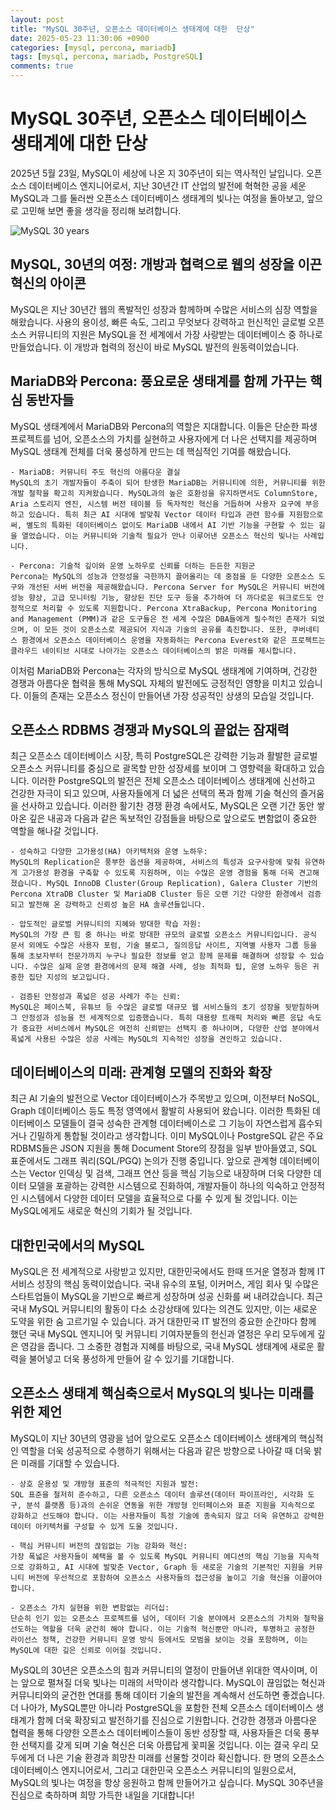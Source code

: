 ```yaml
---
layout: post
title: "MySQL 30주년, 오픈소스 데이터베이스 생태계에 대한  단상"
date: 2025-05-23 11:30:06 +0900
categories: [mysql, percona, mariadb]
tags: [mysql, percona, mariadb, PostgreSQL]
comments: true
---
```

# MySQL 30주년, 오픈소스 데이터베이스 생태계에 대한  단상

2025년 5월 23일, MySQL이 세상에 나온 지 30주년이 되는 역사적인 날입니다. 오픈소스 데이터베이스 엔지니어로서, 지난 30년간 IT 산업의 발전에 혁혁한 공을 세운 MySQL과 그를 둘러싼 오픈소스 데이터베이스 생태계의 빛나는 여정을 돌아보고, 앞으로 고민해 보면 좋을 생각을 정리해 보려합니다.

![MySQL 30 years](https://github.com/user-attachments/assets/73f7dc30-7b74-4523-b834-e596376dc64e)

## MySQL, 30년의 여정: 개방과 협력으로 웹의 성장을 이끈 혁신의 아이콘
MySQL은 지난 30년간 웹의 폭발적인 성장과 함께하며 수많은 서비스의 심장 역할을 해왔습니다. 사용의 용이성, 빠른 속도, 그리고 무엇보다 강력하고 헌신적인 글로벌 오픈소스 커뮤니티의 지원은 MySQL을 전 세계에서 가장 사랑받는 데이터베이스 중 하나로 만들었습니다. 이 개방과 협력의 정신이 바로 MySQL 발전의 원동력이었습니다.

## MariaDB와 Percona: 풍요로운 생태계를 함께 가꾸는 핵심 동반자들
MySQL 생태계에서 MariaDB와 Percona의 역할은 지대합니다. 이들은 단순한 파생 프로젝트를 넘어, 오픈소스의 가치를 실현하고 사용자에게 더 나은 선택지를 제공하며 MySQL 생태계 전체를 더욱 풍성하게 만드는 데 핵심적인 기여를 해왔습니다.
    
    - MariaDB: 커뮤니티 주도 혁신의 아름다운 결실
    MySQL의 초기 개발자들이 주축이 되어 탄생한 MariaDB는 커뮤니티에 의한, 커뮤니티를 위한 개발 철학을 확고히 지켜왔습니다. MySQL과의 높은 호환성을 유지하면서도 ColumnStore, Aria 스토리지 엔진, 시스템 버전 테이블 등 독자적인 혁신을 거듭하며 사용자 요구에 부응하고 있습니다. 특히 최근 AI 시대에 발맞춰 Vector 데이터 타입과 관련 함수를 지원함으로써, 별도의 특화된 데이터베이스 없이도 MariaDB 내에서 AI 기반 기능을 구현할 수 있는 길을 열었습니다. 이는 커뮤니티와 기술적 필요가 만나 이루어낸 오픈소스 혁신의 빛나는 사례입니다.

    - Percona: 기술적 깊이와 운영 노하우로 신뢰를 더하는 든든한 지원군
    Percona는 MySQL의 성능과 안정성을 극한까지 끌어올리는 데 중점을 둔 다양한 오픈소스 도구와 개선된 서버 버전을 제공해왔습니다. Percona Server for MySQL은 커뮤니티 버전에 성능 향상, 고급 모니터링 기능, 향상된 진단 도구 등을 추가하여 더 까다로운 워크로드도 안정적으로 처리할 수 있도록 지원합니다. Percona XtraBackup, Percona Monitoring and Management (PMM)과 같은 도구들은 전 세계 수많은 DBA들에게 필수적인 존재가 되었으며, 이 모든 것이 오픈소스로 제공되어 지식과 기술의 공유를 촉진합니다. 또한, 쿠버네티스 환경에서 오픈소스 데이터베이스 운영을 자동화하는 Percona Everest와 같은 프로젝트는 클라우드 네이티브 시대로 나아가는 오픈소스 데이터베이스의 밝은 미래를 제시합니다.
이처럼 MariaDB와 Percona는 각자의 방식으로 MySQL 생태계에 기여하며, 건강한 경쟁과 아름다운 협력을 통해 MySQL 자체의 발전에도 긍정적인 영향을 미치고 있습니다. 이들의 존재는 오픈소스 정신이 만들어낸 가장 성공적인 상생의 모습일 것입니다.

## 오픈소스 RDBMS 경쟁과 MySQL의 끝없는 잠재력
최근 오픈소스 데이터베이스 시장, 특히 PostgreSQL은 강력한 기능과 활발한 글로벌 오픈소스 커뮤니티를 중심으로 괄목할 만한 성장세를 보이며 그 영향력을 확대하고 있습니다. 이러한 PostgreSQL의 발전은 전체 오픈소스 데이터베이스 생태계에 신선하고 건강한 자극이 되고 있으며, 사용자들에게 더 넓은 선택의 폭과 함께 기술 혁신의 즐거움을 선사하고 있습니다.
이러한 활기찬 경쟁 환경 속에서도, MySQL은 오랜 기간 동안 쌓아온 깊은 내공과 다음과 같은 독보적인 강점들을 바탕으로 앞으로도 변함없이 중요한 역할을 해나갈 것입니다.

    - 성숙하고 다양한 고가용성(HA) 아키텍처와 운영 노하우:
    MySQL의 Replication은 풍부한 옵션을 제공하여, 서비스의 특성과 요구사항에 맞춰 유연하게 고가용성 환경을 구축할 수 있도록 지원하며, 이는 수많은 운영 경험을 통해 더욱 견고해졌습니다. MySQL InnoDB Cluster(Group Replication), Galera Cluster 기반의 Percona XtraDB Cluster 및 MariaDB Cluster 등은 오랜 기간 다양한 환경에서 검증되고 발전해 온 강력하고 신뢰성 높은 HA 솔루션들입니다.

    - 압도적인 글로벌 커뮤니티의 지혜와 방대한 학습 자원:
    MySQL의 가장 큰 힘 중 하나는 바로 방대한 규모의 글로벌 오픈소스 커뮤니티입니다. 공식 문서 외에도 수많은 사용자 포럼, 기술 블로그, 질의응답 사이트, 지역별 사용자 그룹 등을 통해 초보자부터 전문가까지 누구나 필요한 정보를 얻고 함께 문제를 해결하며 성장할 수 있습니다. 수많은 실제 운영 환경에서의 문제 해결 사례, 성능 최적화 팁, 운영 노하우 등은 귀중한 집단 지성의 보고입니다.

    - 검증된 안정성과 폭넓은 성공 사례가 주는 신뢰:
    MySQL은 페이스북, 유튜브 등 수많은 글로벌 대규모 웹 서비스들의 초기 성장을 뒷받침하며 그 안정성과 성능을 전 세계적으로 입증했습니다. 특히 대용량 트래픽 처리와 빠른 응답 속도가 중요한 서비스에서 MySQL은 여전히 신뢰받는 선택지 중 하나이며, 다양한 산업 분야에서 폭넓게 사용된 수많은 성공 사례는 MySQL의 지속적인 성장을 견인하고 있습니다.

## 데이터베이스의 미래: 관계형 모델의 진화와 확장
최근 AI 기술의 발전으로 Vector 데이터베이스가 주목받고 있으며, 이전부터 NoSQL, Graph 데이터베이스 등도 특정 영역에서 활발히 사용되어 왔습니다.  이러한 특화된 데이터베이스 모델들이 결국 성숙한 관계형 데이터베이스로 그 기능이 자연스럽게 흡수되거나 긴밀하게 통합될 것이라고 생각합니다. 이미 MySQL이나 PostgreSQL 같은 주요 RDBMS들은 JSON 지원을 통해 Document Store의 장점을 일부 받아들였고, SQL 표준에서도 그래프 쿼리(SQL/PGQ) 논의가 진행 중입니다. 앞으로 관계형 데이터베이스는 Vector 인덱싱 및 검색, 그래프 연산 등을 핵심 기능으로 내장하며 더욱 다양한 데이터 모델을 포괄하는 강력한 시스템으로 진화하여, 개발자들이 하나의 익숙하고 안정적인 시스템에서 다양한 데이터 모델을 효율적으로 다룰 수 있게 될 것입니다. 이는 MySQL에게도 새로운 혁신의 기회가 될 것입니다.

## 대한민국에서의 MySQL
MySQL은 전 세계적으로 사랑받고 있지만, 대한민국에서도 한때 뜨거운 열정과 함께 IT 서비스 성장의 핵심 동력이었습니다. 국내 유수의 포털, 이커머스, 게임 회사 및 수많은 스타트업들이 MySQL을 기반으로 빠르게 성장하며 성공 신화를 써 내려갔습니다.
최근 국내 MySQL 커뮤니티의 활동이 다소 소강상태에 있다는 의견도 있지만, 이는 새로운 도약을 위한 숨 고르기일 수 있습니다. 과거 대한민국 IT 발전의 중요한 순간마다 함께 했던 국내 MySQL 엔지니어 및 커뮤니티 기여자분들의 헌신과 열정은 우리 모두에게 깊은 영감을 줍니다. 그 소중한 경험과 지혜를 바탕으로, 국내 MySQL 생태계에 새로운 활력을 불어넣고 더욱 풍성하게 만들어 갈 수 있기를 기대합니다.

## 오픈소스 생태계 핵심축으로서 MySQL의 빛나는 미래를 위한 제언
MySQL이 지난 30년의 영광을 넘어 앞으로도 오픈소스 데이터베이스 생태계의 핵심적인 역할을 더욱 성공적으로 수행하기 위해서는 다음과 같은 방향으로 나아갈 때 더욱 밝은 미래를 기대할 수 있습니다.

    - 상호 운용성 및 개방형 표준의 적극적인 지원과 발전:
    SQL 표준을 철저히 준수하고, 다른 오픈소스 데이터 솔루션(데이터 파이프라인, 시각화 도구, 분석 플랫폼 등)과의 손쉬운 연동을 위한 개방형 인터페이스와 표준 지원을 지속적으로 강화하고 선도해야 합니다. 이는 사용자들이 특정 기술에 종속되지 않고 더욱 유연하고 강력한 데이터 아키텍처를 구성할 수 있게 도울 것입니다.

    - 핵심 커뮤니티 버전의 끊임없는 기능 강화와 혁신:
    가장 폭넓은 사용자들이 혜택을 볼 수 있도록 MySQL 커뮤니티 에디션의 핵심 기능을 지속적으로 강화하고, AI 시대에 발맞춘 Vector, Graph 등 새로운 기술의 기본적인 지원을 커뮤니티 버전에 우선적으로 포함하여 오픈소스 사용자들의 접근성을 높이고 기술 혁신을 이끌어야 합니다.

    - 오픈소스 가치 실현을 위한 변함없는 리더십:
    단순히 인기 있는 오픈소스 프로젝트를 넘어, 데이터 기술 분야에서 오픈소스의 가치와 철학을 선도하는 역할을 더욱 굳건히 해야 합니다. 이는 기술적 혁신뿐만 아니라, 투명하고 공정한 라이선스 정책, 건강한 커뮤니티 운영 방식 등에서도 모범을 보이는 것을 포함하며, 이는 MySQL에 대한 깊은 신뢰로 이어질 것입니다.


MySQL의 30년은 오픈소스의 힘과 커뮤니티의 열정이 만들어낸 위대한 역사이며, 이는 앞으로 펼쳐질 더욱 빛나는 미래의 서막이라 생각합니다. MySQL이 끊임없는 혁신과 커뮤니티와의 굳건한 연대를 통해 데이터 기술의 발전을 계속해서 선도하면 좋겠습니다.
더 나아가, MySQL뿐만 아니라 PostgreSQL을 포함한 전체 오픈소스 데이터베이스 생태계가 함께 더욱 확장되고 발전하기를 진심으로 기원합니다. 건강한 경쟁과 아름다운 협력을 통해 다양한 오픈소스 데이터베이스들이 동반 성장할 때, 사용자들은 더욱 풍부한 선택지를 갖게 되며 기술 혁신은 더욱 아름답게 꽃피울 것입니다. 이는 결국 우리 모두에게 더 나은 기술 환경과 희망찬 미래를 선물할 것이라 확신합니다.
한 명의 오픈소스 데이터베이스 엔지니어로서, 그리고 대한민국 오픈소스 커뮤니티의 일원으로서, MySQL의 빛나는 여정을 항상 응원하고 함께 만들어가고 싶습니다. MySQL 30주년을 진심으로 축하하며 희망 가득한 내일을 기대합니다!

